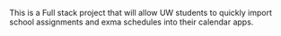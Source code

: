 This is a Full stack project that will allow UW students to quickly import school assignments and exma schedules into their calendar apps.
